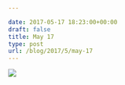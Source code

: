 ```yaml
---

date: 2017-05-17 18:23:00+00:00
draft: false
title: May 17
type: post
url: /blog/2017/5/may-17
---
```


![](/images/2017-05-17-20175may-17/image-asset.jpeg)

